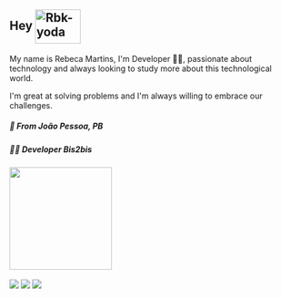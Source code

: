 ## **Hey** <img align="center" alt="Rbk-yoda" height="60" width="80" src="https://media.tenor.com/images/5921a2d48c5bd58023e4432fbb85d88c/tenor.gif">

My name is Rebeca Martins, I'm Developer 👩‍💻, passionate about technology and always looking to study more about this technological world. 

I'm great at solving problems and I'm always willing to embrace our challenges.



##### 📍 From João Pessoa, PB
##### 👩‍💻 Developer Bis2bis
<div>
  <a href="https://github.com/mtrebecca">
  <img height="180em" src="https://github-readme-stats.vercel.app/api/top-langs/?username=mtrebecca&layout=compact&langs_count=8&theme=dracula"/>
</div>



<br/>

<div>
<a href = "mailto: mtrebeccamartins@gmail.com"><img src="https://img.shields.io/badge/-Gmail-%23EA4335?style=for-the-badge&logo=gmail&logoColor=white" target="_blank"></a>
<a href="https://www.linkedin.com/in/rebecca-martins-silva9" target="_blank"><img src="https://img.shields.io/badge/-LinkedIn-%230077B5?style=for-the-badge&logo=linkedin&logoColor=white" target="_blank"></a>
<a href="https://instagram.com/mtrebecca" target="_blank"><img src="https://img.shields.io/badge/-Instagram-%23E4405F?style=for-the-badge&logo=instagram&logoColor=white" target="_blank"></a>
</div>

